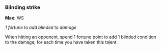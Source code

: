 
### Blinding strike
**Max:** WS

_1 fortune to add blinded to damage_

When hitting an opponent, spend 1 fortune point to add 1 blinded condition to the damage, for each time you have taken this talent.
